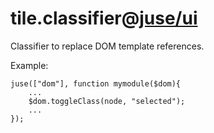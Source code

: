 # tile.classifier@[juse/ui](../../juse/ui)

Classifier to replace DOM template references.

Example:

```
juse(["dom"], function mymodule($dom){
	...
	$dom.toggleClass(node, "selected");
	...
});
```

